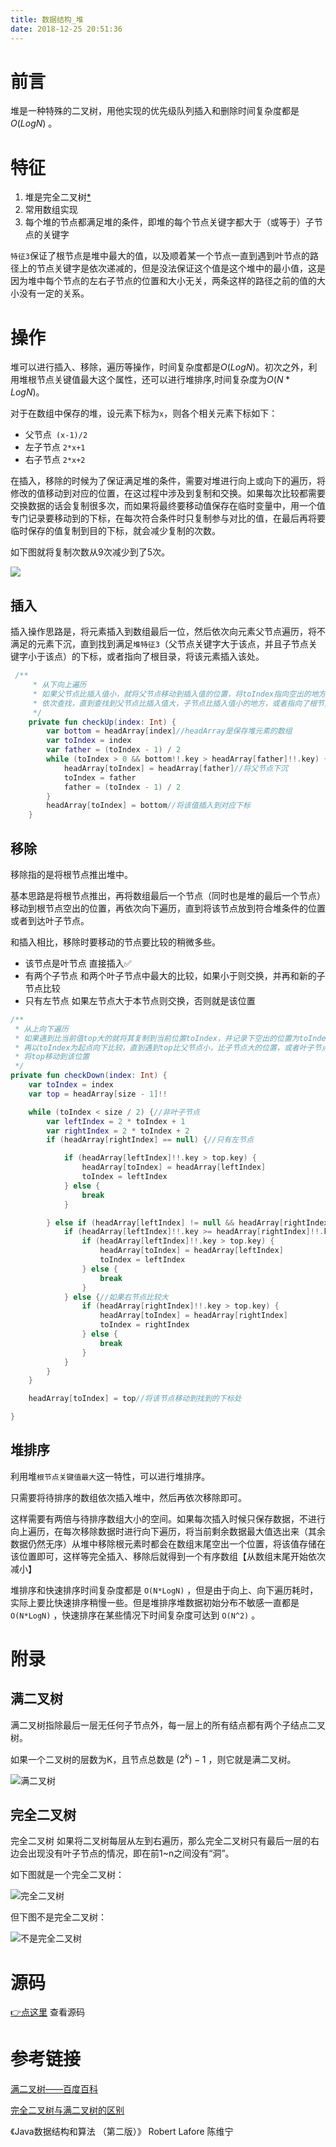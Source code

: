 ```yaml
---
title: 数据结构_堆
date: 2018-12-25 20:51:36
---
```


# 前言

堆是一种特殊的二叉树，用他实现的优先级队列插入和删除时间复杂度都是$O(LogN)$ 。

# 特征

1. 堆是完全二叉树[*](#完全二叉树)
2. 常用数组实现
3. 每个堆的节点都满足堆的条件，即堆的每个节点关键字都大于（或等于）子节点的关键字



`特征3`保证了根节点是堆中最大的值，以及顺着某一个节点一直到遇到叶节点的路径上的节点关键字是依次递减的，但是没法保证这个值是这个堆中的最小值，这是因为堆中每个节点的左右子节点的位置和大小无关，两条这样的路径之前的值的大小没有一定的关系。

# 操作

堆可以进行插入、移除，遍历等操作，时间复杂度都是$O(LogN)$。初次之外，利用堆根节点关键值最大这个属性，还可以进行堆排序,时间复杂度为$O(N*LogN)$。

对于在数组中保存的堆，设元素下标为`x`，则各个相关元素下标如下：

* 父节点` (x-1)/2`
* 左子节点 `2*x+1`
* 右子节点 `2*x+2`



在插入，移除的时候为了保证满足堆的条件，需要对堆进行向上或向下的遍历，将修改的值移动到对应的位置，在这过程中涉及到复制和交换。如果每次比较都需要交换数据的话会复制很多次，而如果将最终要移动值保存在临时变量中，用一个值专门记录要移动到的下标，在每次符合条件时只复制参与对比的值，在最后再将要临时保存的值复制到目的下标，就会减少复制的次数。

如下图就将复制次数从9次减少到了5次。

![](https://jixiaoyong.github.io/images/20181225213813.png)

## 插入

插入操作思路是，将元素插入到数组最后一位，然后依次向元素父节点遍历，将不满足的元素下沉，直到找到满足`堆特征3`（父节点关键字大于该点，并且子节点关键字小于该点）的下标，或者指向了根目录，将该元素插入该处。

```kotlin
 /**
     * 从下向上遍历
     * 如果父节点比插入值小，就将父节点移动到插入值的位置，将toIndex指向空出的地方
     * 依次查找，直到查找到父节点比插入值大，子节点比插入值小的地方，或者指向了根节点
     */
    private fun checkUp(index: Int) {
        var bottom = headArray[index]//headArray是保存堆元素的数组
        var toIndex = index
        var father = (toIndex - 1) / 2
        while (toIndex > 0 && bottom!!.key > headArray[father]!!.key) {
            headArray[toIndex] = headArray[father]//将父节点下沉
            toIndex = father
            father = (toIndex - 1) / 2
        }
        headArray[toIndex] = bottom//将该值插入到对应下标
    }
```



## 移除

移除指的是将根节点推出堆中。

基本思路是将根节点推出，再将数组最后一个节点（同时也是堆的最后一个节点）移动到根节点空出的位置，再依次向下遍历，直到将该节点放到符合堆条件的位置或者到达叶子节点。

和插入相比，移除时要移动的节点要比较的稍微多些。

* 该节点是叶节点	直接插入✅
* 有两个子节点	    和两个叶子节点中最大的比较，如果小于则交换，并再和新的子节点比较
* 只有左节点    如果左节点大于本节点则交换，否则就是该位置

```kotlin
/**
 * 从上向下遍历
 * 如果遇到比当前值top大的就将其复制到当前位置toIndex，并记录下空出的位置为toIndex
 * 再以toIndex为起点向下比较，直到遇到top比父节点小，比子节点大的位置，或者叶子节点
 * 将top移动到该位置
 */
private fun checkDown(index: Int) {
    var toIndex = index
    var top = headArray[size - 1]!!

    while (toIndex < size / 2) {//非叶子节点
        var leftIndex = 2 * toIndex + 1
        var rightIndex = 2 * toIndex + 2
        if (headArray[rightIndex] == null) {//只有左节点

            if (headArray[leftIndex]!!.key > top.key) {
                headArray[toIndex] = headArray[leftIndex]
                toIndex = leftIndex
            } else {
                break
            }

        } else if (headArray[leftIndex] != null && headArray[rightIndex] != null) {
            if (headArray[leftIndex]!!.key >= headArray[rightIndex]!!.key) {//如果左节点比较大
                if (headArray[leftIndex]!!.key > top.key) {
                    headArray[toIndex] = headArray[leftIndex]
                    toIndex = leftIndex
                } else {
                    break
                }
            } else {//如果右节点比较大
                if (headArray[rightIndex]!!.key > top.key) {
                    headArray[toIndex] = headArray[rightIndex]
                    toIndex = rightIndex
                } else {
                    break
                }
            }
        }
    }

    headArray[toIndex] = top//将该节点移动到找到的下标处

}
```

## 堆排序

利用堆`根节点关键值最大`这一特性，可以进行堆排序。

只需要将待排序的数组依次插入堆中，然后再依次移除即可。

这样需要有两倍与待排序数组大小的空间。如果每次插入时候只保存数据，不进行向上遍历，在每次移除数据时进行向下遍历，将当前剩余数据最大值选出来（其余数据仍然无序）从堆中移除根元素时都会在数组末尾空出一个位置，将该值存储在该位置即可，这样等完全插入、移除后就得到一个有序数组【从数组末尾开始依次减小】

堆排序和快速排序时间复杂度都是 `O(N*LogN)` ，但是由于向上、向下遍历耗时，实际上要比快速排序稍慢一些。但是堆排序堆数据初始分布不敏感一直都是 `O(N*LogN)` ，快速排序在某些情况下时间复杂度可达到 `O(N^2)` 。

# 附录

## 满二叉树

满二叉树指除最后一层无任何子节点外，每一层上的所有结点都有两个子结点二叉树。

如果一个二叉树的层数为K，且节点总数是 $(2^k) -1$  ，则它就是满二叉树。

![满二叉树](https://jixiaoyong.github.io/images/20181225210750.png)

## 完全二叉树

完全二叉树 如果将二叉树每层从左到右遍历，那么完全二叉树只有最后一层的右边会出现没有叶子节点的情况，即在前1~n之间没有“洞”。

如下图就是一个完全二叉树：

![完全二叉树](https://jixiaoyong.github.io/images/20181225211304.png)

但下图不是完全二叉树：

![不是完全二叉树](https://jixiaoyong.github.io/images/20181223211217.png)

# 源码

[👉点这里](https://github.com/jixiaoyong/Notes-Files/blob/master/AndroidLearningResource/java_note/%E6%95%B0%E6%8D%AE%E7%BB%93%E6%9E%84%E5%AD%A6%E4%B9%A0/tree/HeadClazz.kt) 查看源码

# 参考链接

[满二叉树——百度百科](https://baike.baidu.com/item/%E6%BB%A1%E4%BA%8C%E5%8F%89%E6%A0%91)

[完全二叉树与满二叉树的区别](<https://blog.csdn.net/u013812939/article/details/46798743>)

《Java数据结构和算法 （第二版）》 Robert Lafore 陈维宁

